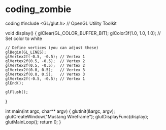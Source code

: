 # coding_zombie
coding
#include <GL/glut.h> // OpenGL Utility Toolkit

void display() {
    glClear(GL_COLOR_BUFFER_BIT);
    glColor3f(1.0, 1.0, 1.0); // Set color to white

    // Define vertices (you can adjust these)
    glBegin(GL_LINES);
    glVertex2f(-0.5, -0.5); // Vertex 1
    glVertex2f(0.5, -0.5);  // Vertex 2
    glVertex2f(0.5, -0.5);  // Vertex 2
    glVertex2f(0.0, 0.5);   // Vertex 3
    glVertex2f(0.0, 0.5);   // Vertex 3
    glVertex2f(-0.5, -0.5); // Vertex 1
    glEnd();

    glFlush();
}

int main(int argc, char** argv) {
    glutInit(&argc, argv);
    glutCreateWindow("Mustang Wireframe");
    glutDisplayFunc(display);
    glutMainLoop();
    return 0;
}
